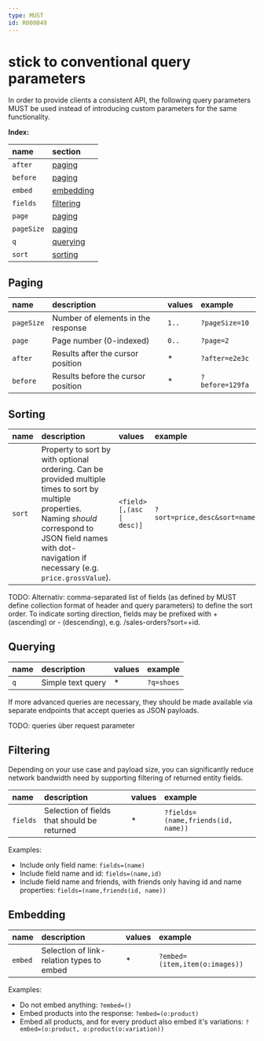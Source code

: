 ```yaml
---
type: MUST
id: R000049
---
```


# stick to conventional query parameters

In order to provide clients a consistent API, the following query parameters MUST be used instead of introducing custom
parameters for the same functionality.

**Index:**

| name       | section                 |
| :--------- | :---------------------- |
| `after`    | [paging](#paging)       |
| `before`   | [paging](#paging)       |
| `embed`    | [embedding](#embedding) |
| `fields`   | [filtering](#filtering) |
| `page`     | [paging](#paging)       |
| `pageSize` | [paging](#paging)       |
| `q`        | [querying](#querying)   |
| `sort`     | [sorting](#sorting)     |

## Paging

| name       | description                        | values | example         |
| :--------- | :--------------------------------- | :----- | :-------------- |
| `pageSize` | Number of elements in the response | `1..`  | `?pageSize=10`  |
| `page`     | Page number (0-indexed)            | `0..`  | `?page=2`       |
| `after`    | Results after the cursor position  | \*     | `?after=e2e3c`  |
| `before`   | Results before the cursor position | \*     | `?before=129fa` |

## Sorting

| name   | description                                                                                                                                                                                                           | values                    | example                      |
| :----- | :-------------------------------------------------------------------------------------------------------------------------------------------------------------------------------------------------------------------- | :------------------------ | :--------------------------- |
| `sort` | Property to sort by with optional ordering. Can be provided multiple times to sort by multiple properties. Naming _should_ correspond to JSON field names with dot-navigation if necessary (e.g. `price.grossValue`). | `<field>[,(asc \| desc)]` | `?sort=price,desc&sort=name` |

TODO: Alternativ: comma-separated list of fields (as defined by MUST define collection format of header and query parameters) to define the sort order. To indicate sorting direction, fields may be prefixed with + (ascending) or - (descending), e.g. /sales-orders?sort=+id.

## Querying

| name | description       | values | example    |
| :--- | :---------------- | :----- | :--------- |
| `q`  | Simple text query | \*     | `?q=shoes` |

If more advanced queries are necessary, they should be made available via separate endpoints that accept queries as
JSON payloads.

TODO: queries über request parameter

## Filtering

Depending on your use case and payload size, you can significantly reduce network bandwidth need by supporting
filtering of returned entity fields.

| name     | description                                 | values | example                            |
| :------- | :------------------------------------------ | :----- | :--------------------------------- |
| `fields` | Selection of fields that should be returned | \*     | `?fields=(name,friends(id, name))` |

Examples:
* Include only field name: `fields=(name)`
* Include field name and id: `fields=(name,id)`
* Include field name and friends, with friends only having id and name properties: `fields=(name,friends(id, name))`

## Embedding

| name    | description                                 | values | example                |
| :------ | :------------------------------------------ | :----- | :--------------------- |
| `embed` | Selection of link-relation types to embed   | \*     | `?embed=(item,item(o:images))` |

Examples:
* Do not embed anything: `?embed=()`
* Embed products into the response: `?embed=(o:product)`
* Embed all products, and for every product also embed it's variations: `?embed=(o:product, o:product(o:variation))`
